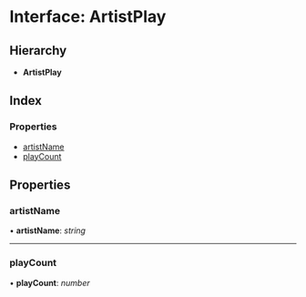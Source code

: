 # Interface: ArtistPlay

## Hierarchy

-   **ArtistPlay**

## Index

### Properties

-   [artistName](artistplay.md#artistname)
-   [playCount](artistplay.md#playcount)

## Properties

### artistName

• **artistName**: _string_

---

### playCount

• **playCount**: _number_

